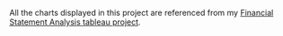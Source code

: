 All the charts displayed in this project are referenced from my [Financial Statement Analysis tableau project](https://public.tableau.com/app/profile/hoo.weng.shang/viz/FinancialStatementAnalysis_17253808364160/Dashboard1).